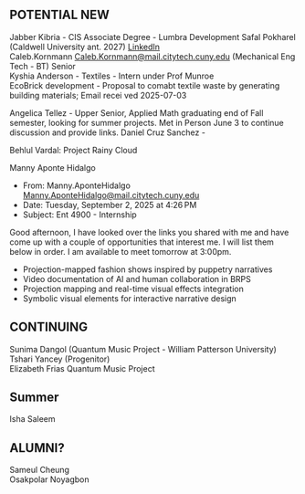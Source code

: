 ## POTENTIAL NEW  
Jabber Kibria  -  CIS Associate Degree  - Lumbra Development
Safal Pokharel (Caldwell University ant. 2027) [LinkedIn](https://www.linkedin.com/in/safal-pokharel-55389821a?utm_source=share&utm_campaign=share_via&utm_content=profile&utm_medium=ios_app)  
Caleb.Kornmann <Caleb.Kornmann@mail.citytech.cuny.edu>  (Mechanical Eng Tech - BT) Senior  
Kyshia Anderson - Textiles - Intern under Prof Munroe  
  EcoBrick development - Proposal to comabt textile waste by generating building materials;  Email recei ved 2025-07-03
  
Angelica Tellez - Upper Senior, Applied Math graduating end of Fall semester, looking for summer projects.  Met in Person June 3 to continue discussion and provide links.
Daniel Cruz Sanchez - 

Behlul Vardal: Project Rainy Cloud  

Manny Aponte Hidalgo
- From: Manny.AponteHidalgo <Manny.AponteHidalgo@mail.citytech.cuny.edu>
- Date: Tuesday, September 2, 2025 at 4:26 PM
- Subject: Ent 4900 - Internship

Good afternoon, I have looked over the links you shared with me and have come up with a couple of opportunities that interest me. I will list them below in order. I am available to meet tomorrow at 3:00pm. 

- Projection-mapped fashion shows inspired by puppetry narratives
- Video documentation of AI and human collaboration in BRPS
- Projection mapping and real-time visual effects integration 
- Symbolic visual elements for interactive narrative design

## CONTINUING

Sunima Dangol (Quantum Music Project - William Patterson University)  
Tshari Yancey  (Progenitor)  
Elizabeth Frias Quantum Music Project


## Summer
Isha Saleem 


## ALUMNI?  
Sameul Cheung  
Osakpolar Noyagbon  






